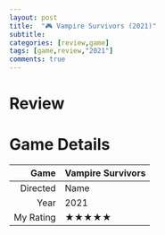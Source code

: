 ```yaml
---
layout: post
title:  "🎮 Vampire Survivors (2021)"
subtitle:
categories: [review,game]
tags: [game,review,"2021"]
comments: true
---
```


# Review

# Game Details

Game|Vampire Survivors
--:|:--
Directed|Name
Year|2021
My Rating|★★★★★